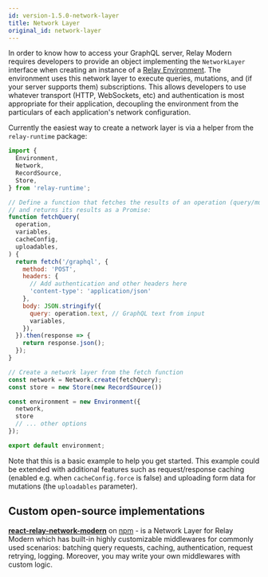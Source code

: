 ```yaml
---
id: version-1.5.0-network-layer
title: Network Layer
original_id: network-layer
---
```


In order to know how to access your GraphQL server, Relay Modern requires developers to provide an object implementing the `NetworkLayer` interface when creating an instance of a [Relay Environment](relay-environment.html). The environment uses this network layer to execute queries, mutations, and (if your server supports them) subscriptions. This allows developers to use whatever transport (HTTP, WebSockets, etc) and authentication is most appropriate for their application, decoupling the environment from the particulars of each application's network configuration.

Currently the easiest way to create a network layer is via a helper from the `relay-runtime` package:

```javascript
import {
  Environment,
  Network,
  RecordSource,
  Store,
} from 'relay-runtime';

// Define a function that fetches the results of an operation (query/mutation/etc)
// and returns its results as a Promise:
function fetchQuery(
  operation,
  variables,
  cacheConfig,
  uploadables,
) {
  return fetch('/graphql', {
    method: 'POST',
    headers: {
      // Add authentication and other headers here
      'content-type': 'application/json'
    },
    body: JSON.stringify({
      query: operation.text, // GraphQL text from input
      variables,
    }),
  }).then(response => {
    return response.json();
  });
}

// Create a network layer from the fetch function
const network = Network.create(fetchQuery);
const store = new Store(new RecordSource())

const environment = new Environment({
  network,
  store
  // ... other options
});

export default environment;
```

Note that this is a basic example to help you get started. This example could be extended with additional features such as request/response caching (enabled e.g. when `cacheConfig.force` is false) and uploading form data for mutations (the `uploadables` parameter).

## Custom open-source implementations
**[react-relay-network-modern](https://github.com/nodkz/react-relay-network-modern)** on [npm](https://www.npmjs.com/package/react-relay-network-modern) - is a Network Layer for Relay Modern which has built-in highly customizable middlewares for commonly used scenarios: batching query requests, caching, authentication, request retrying, logging. Moreover, you may write your own middlewares with custom logic.
